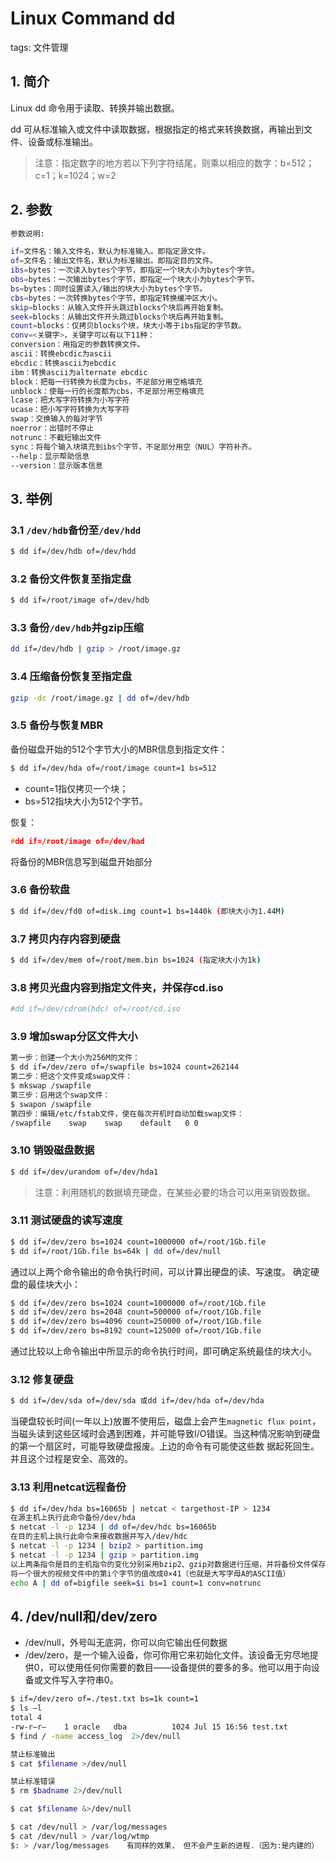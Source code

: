 #  Linux Command dd 
tags: 文件管理

## 1. 简介
Linux dd 命令用于读取、转换并输出数据。

dd 可从标准输入或文件中读取数据，根据指定的格式来转换数据，再输出到文件、设备或标准输出。

> 注意：指定数字的地方若以下列字符结尾，则乘以相应的数字：b=512；c=1；k=1024；w=2

## 2. 参数

```bash
参数说明:

if=文件名：输入文件名，默认为标准输入。即指定源文件。
of=文件名：输出文件名，默认为标准输出。即指定目的文件。
ibs=bytes：一次读入bytes个字节，即指定一个块大小为bytes个字节。
obs=bytes：一次输出bytes个字节，即指定一个块大小为bytes个字节。
bs=bytes：同时设置读入/输出的块大小为bytes个字节。
cbs=bytes：一次转换bytes个字节，即指定转换缓冲区大小。
skip=blocks：从输入文件开头跳过blocks个块后再开始复制。
seek=blocks：从输出文件开头跳过blocks个块后再开始复制。
count=blocks：仅拷贝blocks个块，块大小等于ibs指定的字节数。
conv=<关键字>，关键字可以有以下11种：
conversion：用指定的参数转换文件。
ascii：转换ebcdic为ascii
ebcdic：转换ascii为ebcdic
ibm：转换ascii为alternate ebcdic
block：把每一行转换为长度为cbs，不足部分用空格填充
unblock：使每一行的长度都为cbs，不足部分用空格填充
lcase：把大写字符转换为小写字符
ucase：把小写字符转换为大写字符
swap：交换输入的每对字节
noerror：出错时不停止
notrunc：不截短输出文件
sync：将每个输入块填充到ibs个字节，不足部分用空（NUL）字符补齐。
--help：显示帮助信息
--version：显示版本信息
```

## 3. 举例

### 3.1 `/dev/hdb`备份至`/dev/hdd`

```bash
$ dd if=/dev/hdb of=/dev/hdd
```
### 3.2 备份文件恢复至指定盘

```bash
$ dd if=/root/image of=/dev/hdb
```
### 3.3 备份`/dev/hdb`并gzip压缩

```bash
dd if=/dev/hdb | gzip > /root/image.gz
```
### 3.4 压缩备份恢复至指定盘

```bash
gzip -dc /root/image.gz | dd of=/dev/hdb
```
### 3.5 备份与恢复MBR
备份磁盘开始的512个字节大小的MBR信息到指定文件：

```bash
$ dd if=/dev/hda of=/root/image count=1 bs=512
```

 - count=1指仅拷贝一个块；
 - bs=512指块大小为512个字节。

恢复：

```c
#dd if=/root/image of=/dev/had
```

将备份的MBR信息写到磁盘开始部分
### 3.6 备份软盘

```bash
$ dd if=/dev/fd0 of=disk.img count=1 bs=1440k (即块大小为1.44M)
```

### 3.7 拷贝内存内容到硬盘

```bash
$ dd if=/dev/mem of=/root/mem.bin bs=1024 (指定块大小为1k)  
```

### 3.8 拷贝光盘内容到指定文件夹，并保存cd.iso

```bash
#dd if=/dev/cdrom(hdc) of=/root/cd.iso
```

### 3.9 增加swap分区文件大小

```bash
第一步：创建一个大小为256M的文件：
$ dd if=/dev/zero of=/swapfile bs=1024 count=262144
第二步：把这个文件变成swap文件：
$ mkswap /swapfile
第三步：启用这个swap文件：
$ swapon /swapfile
第四步：编辑/etc/fstab文件，使在每次开机时自动加载swap文件：
/swapfile    swap    swap    default   0 0
```

### 3.10 销毁磁盘数据

```bash
$ dd if=/dev/urandom of=/dev/hda1
```

> 注意：利用随机的数据填充硬盘，在某些必要的场合可以用来销毁数据。

### 3.11 测试硬盘的读写速度

```bash
$ dd if=/dev/zero bs=1024 count=1000000 of=/root/1Gb.file
$ dd if=/root/1Gb.file bs=64k | dd of=/dev/null
```

通过以上两个命令输出的命令执行时间，可以计算出硬盘的读、写速度。
确定硬盘的最佳块大小：

```bash
$ dd if=/dev/zero bs=1024 count=1000000 of=/root/1Gb.file
$ dd if=/dev/zero bs=2048 count=500000 of=/root/1Gb.file
$ dd if=/dev/zero bs=4096 count=250000 of=/root/1Gb.file
$ dd if=/dev/zero bs=8192 count=125000 of=/root/1Gb.file
```

通过比较以上命令输出中所显示的命令执行时间，即可确定系统最佳的块大小。
### 3.12 修复硬盘

```bash
$ dd if=/dev/sda of=/dev/sda 或dd if=/dev/hda of=/dev/hda
```

当硬盘较长时间(一年以上)放置不使用后，磁盘上会产生`magnetic flux point`，当磁头读到这些区域时会遇到困难，并可能导致I/O错误。当这种情况影响到硬盘的第一个扇区时，可能导致硬盘报废。上边的命令有可能使这些数 据起死回生。并且这个过程是安全、高效的。
### 3.13 利用netcat远程备份


```bash
$ dd if=/dev/hda bs=16065b | netcat < targethost-IP > 1234
在源主机上执行此命令备份/dev/hda
$ netcat -l -p 1234 | dd of=/dev/hdc bs=16065b
在目的主机上执行此命令来接收数据并写入/dev/hdc
$ netcat -l -p 1234 | bzip2 > partition.img
$ netcat -l -p 1234 | gzip > partition.img
以上两条指令是目的主机指令的变化分别采用bzip2、gzip对数据进行压缩，并将备份文件保存在当前目录。
将一个很大的视频文件中的第i个字节的值改成0×41（也就是大写字母A的ASCII值）
echo A | dd of=bigfile seek=$i bs=1 count=1 conv=notrunc
```

## 4. /dev/null和/dev/zero

 - /dev/null，外号叫无底洞，你可以向它输出任何数据
 - /dev/zero，是一个输入设备，你可你用它来初始化文件。该设备无穷尽地提供0，可以使用任何你需要的数目——设备提供的要多的多。他可以用于向设备或文件写入字符串0。

```bash
$ if=/dev/zero of=./test.txt bs=1k count=1
$ ls –l
total 4
-rw-r–r–    1 oracle   dba          1024 Jul 15 16:56 test.txt
$ find / -name access_log  2>/dev/null
```

```bash
禁止标准输出
$ cat $filename >/dev/null

禁止标准错误
$ rm $badname 2>/dev/null

$ cat $filename &>/dev/null

$ cat /dev/null > /var/log/messages
$ cat /dev/null > /var/log/wtmp
$: > /var/log/messages    有同样的效果， 但不会产生新的进程.（因为:是内建的）
```


